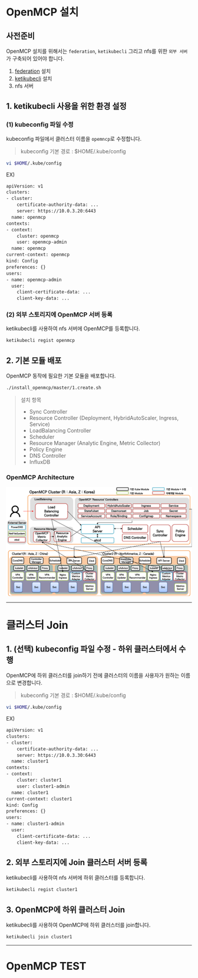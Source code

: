 # OpenMCP 설치

## 사전준비  

OpenMCP 설치를 위해서는 `federation`, `ketikubecli` 그리고 nfs를 위한 `외부 서버`가 구축되어 있어야 합니다.

1. [federation](https://github.com/kubernetes-sigs/kubefed/blob/master/docs/userguide.md) 설치
1. [ketikubecli](https://github.com/openmcp/openmcp/tree/master/ketikubecli) 설치
1. nfs 서버

## 1. ketikubecli 사용을 위한 환경 설정 

### (1) kubeconfig 파일 수정

kubeconfig 파일에서 클러스터 이름을 `opemncp`로 수정합니다.
> kubeconfig 기본 경로 : $HOME/.kube/config

```bash
vi $HOME/.kube/config
```
EX)
```bash
apiVersion: v1
clusters:
- cluster:
    certificate-authority-data: ...
    server: https://10.0.3.20:6443
  name: openmcp
contexts:
- context:
    cluster: openmcp
    user: openmcp-admin
  name: openmcp
current-context: openmcp
kind: Config
preferences: {}
users:
- name: openmcp-admin
  user:
    client-certificate-data: ...
    client-key-data: ...
```

### (2) 외부 스토리지에 OpenMCP 서버 등록
ketikubecli를 사용하여 nfs 서버에 OpenMCP를 등록합니다.
```bash
ketikubecli regist openmcp
```


## 2. 기본 모듈 배포  

OpenMCP 동작에 필요한 기본 모듈을 배포합니다.

```bash
./install_openmcp/master/1.create.sh
```
> 설치 항목
> - Sync Controller
> - Resource Controller (Deployment, HybridAutoScaler, Ingress, Service)
> - LoadBalancing Controller
> - Scheduler
> - Resource Manager (Analytic Engine, Metric Collector)
> - Policy Engine
> - DNS Controller
> - InfluxDB

### OpenMCP Architecture
![Architecture of the openmcp](/images/openmcp_architecture_2.png)

---

# 클러스터 Join
## 1. (선택) kubeconfig 파일 수정 - 하위 클러스터에서 수행
OpenMCP에 하위 클러스터를 join하기 전에 클러스터의 이름을 사용자가 원하는 이름으로 변경합니다.
> kubeconfig 기본 경로 : $HOME/.kube/config

```bash
vi $HOME/.kube/config
```
EX)
```bash
apiVersion: v1
clusters:
- cluster:
    certificate-authority-data: ...
    server: https://10.0.3.30:6443
  name: cluster1
contexts:
- context:
    cluster: cluster1
    user: cluster1-admin
  name: cluster1
current-context: cluster1
kind: Config
preferences: {}
users:
- name: cluster1-admin
  user:
    client-certificate-data: ...
    client-key-data: ...
```

## 2. 외부 스토리지에 Join 클러스터 서버 등록
ketikubecli를 사용하여 nfs 서버에 하위 클러스터를 등록합니다.
```bash
ketikubecli regist cluster1
```

## 3. OpenMCP에 하위 클러스터 Join
ketikubecli를 사용하여 OpenMCP에 하위 클러스터를 join합니다.
```bash
ketikubecli join cluster1
```

---

# OpenMCP TEST

